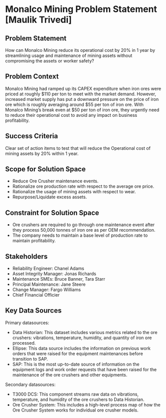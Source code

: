 # Monalco Mining Problem Statement \[Maulik Trivedi\]

## Problem Statement

How can Monalco Mining reduce its operational cost by 20% in 1 year by streamlining usage and maintenance of mining assets without compromising the assets or worker safety?

## Problem Context

Monalco Mining had ramped up its CAPEX expenditure when iron ores were priced at roughly $110 per ton to meet with the market demand. However, increased market supply has put a downward pressure on the price of iron ore which is roughly averaging around $55 per ton of iron ore. With Monalco Mining’s break even at $50 per ton of iron ore, they urgently need to reduce their operational cost to avoid any impact on business profitability.

## Success Criteria

Clear set of action items to test that will reduce the Operational cost of mining assets by 20% within 1 year.

## Scope for Solution Space

* Reduce Ore Crusher maintenance events.  
* Rationalize ore production rate with respect to the average ore price.
* Rationalize the usage of mining assets with respect to wear.  
* Repurpose/Liquidate excess assets.

## Constraint for Solution Space

* Ore crushers are required to go through one maintenance event after they process 50,000 tonnes of iron ore as per OEM recommendation.
* The company needs to maintain a base level of production rate to maintain profitability.

## Stakeholders

* Reliability Engineer: Chanel Adams  
* Asset Integrity Manager: Jonas Richards  
* Maintenance SMEs: Bruce Banner, Tara Starr  
* Principal Maintenance: Jane Steere  
* Change Manager: Fargo Williams
* Chief Financial Officier

## Key Data Sources

Primary datasources:
* Data Historian: This dataset includes various metrics related to the ore crushers: vibrations, temperature, humidity, and quantity of iron ore processed.
* Ellipse: This data source includes the information on previous work orders that were raised for the equipment maintenances before transition to SAP.
* SAP: This is the most up-to-date source of information on the equipment logs and work order requests that have been raised for the maintenance of the ore crushers and other equipments.

Secondary datasources:
* T3000 DCS: This component streams raw data on vibrations, temperature, and humidity of the ore crushers to Data Historian.
* Ore Crusher System: This includes a high-level process map of how the Ore Crusher System works for individual ore crusher models.